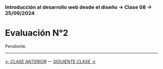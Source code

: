 ### Introducción al desarrollo web desde el diseño → Clase 08 → 25/09/2024

# Evaluación N°2

Pendiente.

- - - - - - - - - - - - -

###### [← CLASE ANTERIOR](https://github.com/profesorfaco/opr/tree/main/clase-07) — [SIGUIENTE CLASE →](https://github.com/profesorfaco/opr/tree/main/clase-09)
